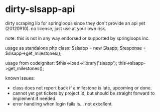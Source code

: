 dirty-slsapp-api
================

dirty scraping lib for springloops since they don't provide an api yet (20120910).
no license, just use at your own risk.

note: this is not in any way endorsed or supported by springloops inc.

usage as standalone php class:
$slsapp = new Slsapp;
$response = $slsapp->get_milestones();

usage from codeigniter:
$this->load->library('slsapp');
this->slsapp->get_milestones();

known issues:
- class does not report back if a milestone is late, upcoming or done.
- cannot yet get tickets by project id, but should be straight forward to implement if needed.
- error handling when login fails is... not excellent.
